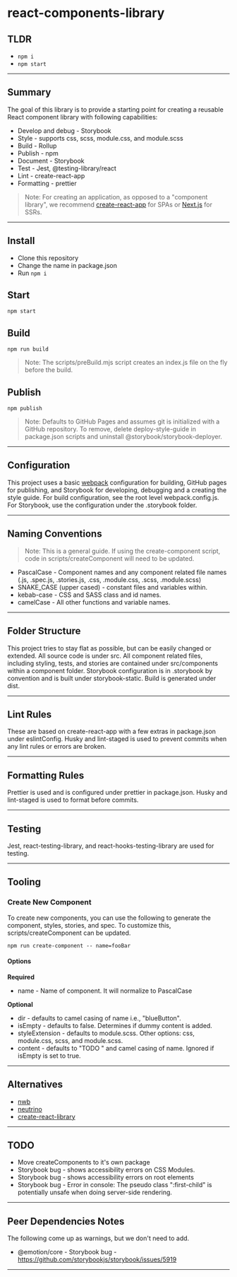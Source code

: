 # react-components-library

## TLDR

- `npm i`
- `npm start`

---

## Summary

The goal of this library is to provide a starting point for creating a reusable React component library with following capabilities:

- Develop and debug - Storybook
- Style - supports css, scss, module.css, and module.scss
- Build - Rollup
- Publish - npm
- Document - Storybook
- Test - Jest, @testing-library/react
- Lint - create-react-app
- Formatting - prettier

> Note: For creating an application, as opposed to a "component library", we recommend [create-react-app](https://facebook.github.io/create-react-app) for SPAs or [Next.js](https://nextjs.org) for SSRs.

---

## Install

- Clone this repository
- Change the name in package.json
- Run `npm i`

## Start

`npm start`

## Build

`npm run build`

> Note: The scripts/preBuild.mjs script creates an index.js file on the fly before the build.

## Publish

`npm publish`

> Note: Defaults to GitHub Pages and assumes git is initialized with a GitHub repository. To remove, delete deploy-style-guide in package.json scripts and uninstall @storybook/storybook-deployer.

---

## Configuration

This project uses a basic [webpack](https://webpack.js.org) configuration for building, GitHub pages for publishing, and Storybook for developing, debugging and a creating the style guide. For build configuration, see the root level webpack.config.js. For Storybook, use the configuration under the .storybook folder.

---

## Naming Conventions

> Note: This is a general guide. If using the create-component script, code in scripts/createComponent will need to be updated.

- PascalCase - Component names and any component related file names (.js, .spec.js, .stories.js, .css, .module.css, .scss, .module.scss)
- SNAKE_CASE (upper cased) - constant files and variables within.
- kebab-case - CSS and SASS class and id names.
- camelCase - All other functions and variable names.

---

## Folder Structure

This project tries to stay flat as possible, but can be easily changed or extended. All source code is under src. All component related files, including styling, tests, and stories are contained under src/components within a component folder. Storybook configuration is in .storybook by convention and is built under storybook-static. Build is generated under dist.

---

## Lint Rules

These are based on create-react-app with a few extras in package.json under eslintConfig. Husky and lint-staged is used to prevent commits when any lint rules or errors are broken.

---

## Formatting Rules

Prettier is used and is configured under prettier in package.json. Husky and lint-staged is used to format before commits.

---

## Testing

Jest, react-testing-library, and react-hooks-testing-library are used for testing.

---

## Tooling

### Create New Component

To create new components, you can use the following to generate the component, styles, stories, and spec. To customize this, scripts/createComponent can be updated.

`npm run create-component -- name=fooBar`

#### Options

**Required**

- name - Name of component. It will normalize to PascalCase

**Optional**

- dir - defaults to camel casing of name i.e., "blueButton".
- isEmpty - defaults to false. Determines if dummy content is added.
- styleExtension - defaults to module.scss. Other options: css, module.css, scss, and module.scss.
- content - defaults to "TODO " and camel casing of name. Ignored if isEmpty is set to true.

---

## Alternatives

- [nwb](https://github.com/insin/nwb)
- [neutrino](https://neutrinojs.org)
- [create-react-library](https://github.com/transitive-bullshit/create-react-library)

---

## TODO

- Move createComponents to it's own package
- Storybook bug - shows accessibility errors on CSS Modules.
- Storybook bug - shows accessibility errors on root elements
- Storybook bug - Error in console: The pseudo class ":first-child" is potentially unsafe when doing server-side rendering.

---

## Peer Dependencies Notes

The following come up as warnings, but we don't need to add.

- @emotion/core - Storybook bug - https://github.com/storybookjs/storybook/issues/5919

---

